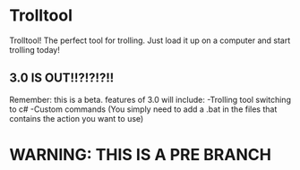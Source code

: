 # Trolltool
Trolltool! The perfect tool for trolling. Just load it up on a computer and start trolling today!

## 3.0 IS OUT!!?!?!?!!
Remember: this is a beta.
                                                                                                                                                                                                                                                                          features of 3.0 will include:                                                                                                                                                                                                                                                     -Trolling tool switching to c#                                                                                                                                                                                                                                                    -Custom commands (You simply need to add a .bat in the files that contains the action you want to use)

# WARNING: THIS IS A PRE BRANCH                                                                                                                                                                                                                                                                          
                                                                                                                                                                                                                                                                          
